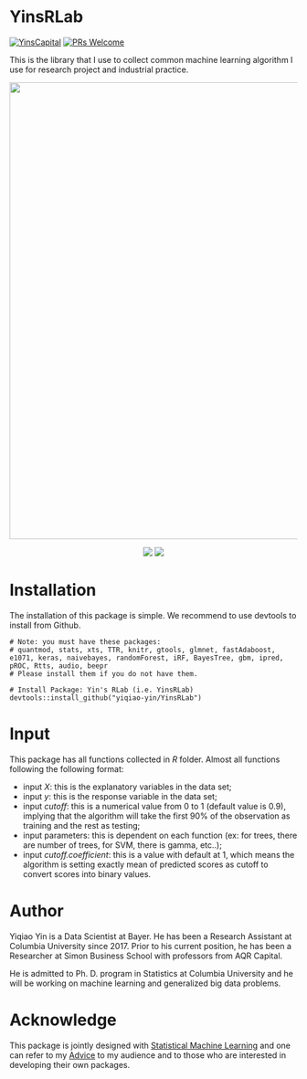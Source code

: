 # YinsRLab
[![YinsCapital](https://cdn.rawgit.com/sindresorhus/awesome/d7305f38d29fed78fa85652e3a63e154dd8e8829/media/badge.svg)](https://yinscapital.com/research/)
[![PRs Welcome](https://img.shields.io/badge/PRs-welcome-brightgreen.svg?style=flat-square)](http://makeapullrequest.com)

This is the library that I use to collect common machine learning algorithm I use for research project and industrial practice.

<p align="center">
  <img width="800" src="https://github.com/yiqiao-yin/# YinsRLab/blob/master/figs/HELLO2.gif">
</p>
<p align="center">
	<img src="https://img.shields.io/badge/stars-30+-blue.svg"/>
	<img src="https://img.shields.io/badge/license-CC0-blue.svg"/>
</p>

# Installation

The installation of this package is simple. We recommend to use devtools to install from Github.

```
# Note: you must have these packages:
# quantmod, stats, xts, TTR, knitr, gtools, glmnet, fastAdaboost, e1071, keras, naivebayes, randomForest, iRF, BayesTree, gbm, ipred, pROC, Rtts, audio, beepr
# Please install them if you do not have them. 

# Install Package: Yin's RLab (i.e. YinsRLab)
devtools::install_github("yiqiao-yin/YinsRLab")
```

# Input

This package has all functions collected in *R* folder. Almost all functions following the following format:
- input $X$: this is the explanatory variables in the data set;
- input $y$: this is the response variable in the data set;
- input *cutoff*: this is a numerical value from 0 to 1 (default value is 0.9), implying that the algorithm will take the first 90% of the observation as training and the rest as testing;
- input parameters: this is dependent on each function (ex: for trees, there are number of trees, for SVM, there is gamma, etc..);
- input *cutoff.coefficient*: this is a value with default at 1, which means the algorithm is setting exactly mean of predicted scores as cutoff to convert scores into binary values.

# Author

Yiqiao Yin is a Data Scientist at Bayer. He has been a Research Assistant at Columbia University since 2017. Prior to his current position, he has been a Researcher at Simon Business School with professors from AQR Capital. 

He is admitted to Ph. D. program in Statistics at Columbia University and he will be working on machine learning and generalized big data problems.

# Acknowledge

This package is jointly designed with [Statistical Machine Learning](https://github.com/yiqiao-yin/Statistical-Machine-Learning) and one can refer to my [Advice](https://github.com/yiqiao-yin/YinsRLab/blob/master/Advice.md) to my audience and to those who are interested in developing their own packages.
